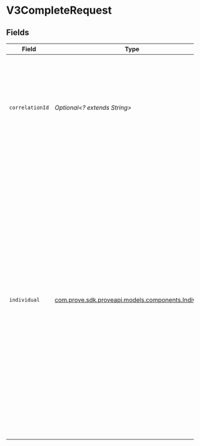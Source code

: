 # V3CompleteRequest


## Fields

| Field                                                                                                                                                                                                                                                                                                                                                                                                                                               | Type                                                                                                                                                                                                                                                                                                                                                                                                                                                | Required                                                                                                                                                                                                                                                                                                                                                                                                                                            | Description                                                                                                                                                                                                                                                                                                                                                                                                                                         | Example                                                                                                                                                                                                                                                                                                                                                                                                                                             |
| --------------------------------------------------------------------------------------------------------------------------------------------------------------------------------------------------------------------------------------------------------------------------------------------------------------------------------------------------------------------------------------------------------------------------------------------------- | --------------------------------------------------------------------------------------------------------------------------------------------------------------------------------------------------------------------------------------------------------------------------------------------------------------------------------------------------------------------------------------------------------------------------------------------------- | --------------------------------------------------------------------------------------------------------------------------------------------------------------------------------------------------------------------------------------------------------------------------------------------------------------------------------------------------------------------------------------------------------------------------------------------------- | --------------------------------------------------------------------------------------------------------------------------------------------------------------------------------------------------------------------------------------------------------------------------------------------------------------------------------------------------------------------------------------------------------------------------------------------------- | --------------------------------------------------------------------------------------------------------------------------------------------------------------------------------------------------------------------------------------------------------------------------------------------------------------------------------------------------------------------------------------------------------------------------------------------------- |
| `correlationId`                                                                                                                                                                                                                                                                                                                                                                                                                                     | *Optional<? extends String>*                                                                                                                                                                                                                                                                                                                                                                                                                        | :heavy_minus_sign:                                                                                                                                                                                                                                                                                                                                                                                                                                  | Correlation ID is the unique ID of the flow. To continue the flow, the field will also be used for each of the subsequent API calls in the same flow.                                                                                                                                                                                                                                                                                               | 713189b8-5555-4b08-83ba-75d08780aebd                                                                                                                                                                                                                                                                                                                                                                                                                |
| `individual`                                                                                                                                                                                                                                                                                                                                                                                                                                        | [com.prove.sdk.proveapi.models.components.Individual](../../models/components/Individual.md)                                                                                                                                                                                                                                                                                                                                                        | :heavy_check_mark:                                                                                                                                                                                                                                                                                                                                                                                                                                  | N/A                                                                                                                                                                                                                                                                                                                                                                                                                                                 | {<br/>"firstName": "Tod",<br/>"lastName": "Weedall",<br/>"addresses": [<br/>{<br/>"address": "39 South Trail",<br/>"city": "San Antonio",<br/>"postalCode": "78285",<br/>"extendedAddress": "39 South Trail",<br/>"region": "TX"<br/>},<br/>{<br/>"address": "39 South Trail",<br/>"city": "San Antonio",<br/>"postalCode": "78285",<br/>"extendedAddress": "39 South Trail",<br/>"region": "TX"<br/>}<br/>],<br/>"emailAddresses": [<br/>"emailAddresses",<br/>"emailAddresses"<br/>],<br/>"dob": "2024-05-02T00:00:00Z",<br/>"ssn": "265228370"<br/>} |